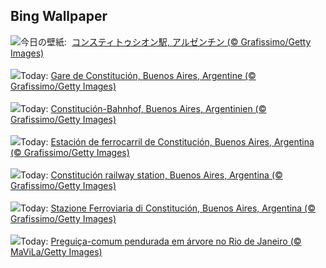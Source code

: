 ## Bing Wallpaper
![](https://www.bing.com/th?id=OHR.ConstitucionStation_JA-JP9081110784_UHD.jpg&w=1000)今日の壁紙: &nbsp;[コンスティトゥシオン駅, アルゼンチン (© Grafissimo/Getty Images)](https://www.bing.com/th?id=OHR.ConstitucionStation_JA-JP9081110784_UHD.jpg)
<br><br/>
![](https://www.bing.com/th?id=OHR.ConstitucionStation_FR-FR8220857516_UHD.jpg&w=1000)Today: [Gare de Constitución, Buenos Aires, Argentine (© Grafissimo/Getty Images)](https://www.bing.com/th?id=OHR.ConstitucionStation_FR-FR8220857516_UHD.jpg)
<br><br/>
![](https://www.bing.com/th?id=OHR.ConstitucionStation_DE-DE6862611016_UHD.jpg&w=1000)Today: [Constitución-Bahnhof, Buenos Aires, Argentinien (© Grafissimo/Getty Images)](https://www.bing.com/th?id=OHR.ConstitucionStation_DE-DE6862611016_UHD.jpg)
<br><br/>
![](https://www.bing.com/th?id=OHR.ConstitucionStation_ES-ES3087797004_UHD.jpg&w=1000)Today: [Estación de ferrocarril de Constitución, Buenos Aires, Argentina (© Grafissimo/Getty Images)](https://www.bing.com/th?id=OHR.ConstitucionStation_ES-ES3087797004_UHD.jpg)
<br><br/>
![](https://www.bing.com/th?id=OHR.ConstitucionStation_EN-GB3672762444_UHD.jpg&w=1000)Today: [Constitución railway station, Buenos Aires, Argentina (© Grafissimo/Getty Images)](https://www.bing.com/th?id=OHR.ConstitucionStation_EN-GB3672762444_UHD.jpg)
<br><br/>
![](https://www.bing.com/th?id=OHR.ConstitucionStation_IT-IT2913035611_UHD.jpg&w=1000)Today: [Stazione Ferroviaria di Constitución, Buenos Aires, Argentina (© Grafissimo/Getty Images)](https://www.bing.com/th?id=OHR.ConstitucionStation_IT-IT2913035611_UHD.jpg)
<br><br/>
![](https://www.bing.com/th?id=OHR.NationalScienceDay_PT-BR3314898058_UHD.jpg&w=1000)Today: [Preguiça-comum pendurada em árvore no Rio de Janeiro (© MaViLa/Getty Images)](https://www.bing.com/th?id=OHR.NationalScienceDay_PT-BR3314898058_UHD.jpg)
<br><br/>

